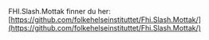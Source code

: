 FHI.Slash.Mottak finner du her:
[https://github.com/folkehelseinstituttet/Fhi.Slash.Mottak/](https://github.com/folkehelseinstituttet/Fhi.Slash.Mottak/)

